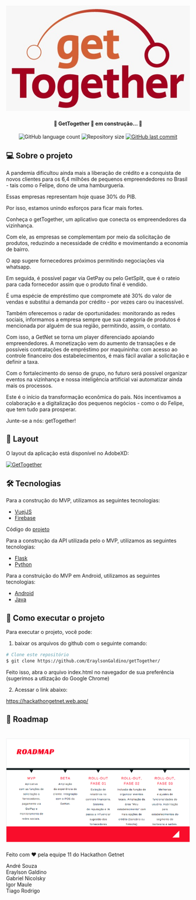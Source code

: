 
<h1 align="center">
    <img alt="GetTogether" title="GetTogether" src="https://raw.githubusercontent.com/andrefmsouza/GetTogether/main/img/logo.jpeg" />
</h1>

<h4 align="center"> 
	🚧 GetTogether 🚀 em construção... 🚧
</h4>

<p align="center">
  <img alt="GitHub language count" src="https://img.shields.io/github/languages/count/andrefmsouza/GetTogether?color=%2304D361">

  <img alt="Repository size" src="https://img.shields.io/github/repo-size/andrefmsouza/GetTogether">
 
  <a href="https://github.com/andrefmsouza/GetTogether/commits/master">
    <img alt="GitHub last commit" src="https://img.shields.io/github/last-commit/andrefmsouza/GetTogether">
  </a>

   
</p>


## 💻 Sobre o projeto

A pandemia dificultou ainda mais a liberação de crédito e a conquista de novos clientes para os 6,4 milhões de pequenos empreendedores no Brasil - tais como o Felipe, dono de uma hamburgueria. 

Essas empresas representam hoje quase 30% do PIB.

Por isso, estamos unindo esforços para ficar mais fortes.

Conheça o getTogether, um aplicativo que conecta os empreendedores da vizinhança. 

Com ele, as empresas se complementam por meio da solicitação de produtos, reduzindo a necessidade de crédito e movimentando a economia de bairro.

O app sugere fornecedores próximos permitindo negociações via whatsapp. 

Em seguida, é possível pagar via GetPay ou pelo GetSplit, que é o rateio para cada fornecedor assim que o produto final é vendido. 

É uma espécie de empréstimo que compromete até 30% do valor de vendas e substitui a demanda por crédito - por vezes caro ou inacessível.

Também oferecemos o radar de oportunidades: monitorando as redes sociais, informamos a empresa sempre que sua categoria de produtos é mencionada por alguém de sua região, permitindo, assim, o contato.

Com isso, a GetNet se torna um player diferenciado apoiando empreendedores. A monetização vem do aumento de transações e de possíveis contratações de empréstimo por maquininha: com acesso ao controle financeiro dos estabelecimentos, é mais fácil avaliar a solicitação e definir a taxa.

Com o fortalecimento do senso de grupo, no futuro será possível organizar eventos na vizinhança e nossa inteligência artificial vai automatizar ainda mais os processos. 

Este é o início da transformação econômica do país. Nós incentivamos a colaboração e a digitalização dos pequenos negócios - como o do Felipe, que tem tudo para prosperar. 

Junte-se a nós: getTogether!

## 🎨 Layout

O layout da aplicação está disponível no AdobeXD:

<a href="https://xd.adobe.com/view/3409b878-8dab-4f3c-a314-122d617ba4da-615a/specs/">
  <img alt="GetTogether" src="https://img.shields.io/badge/Acessar%20Layout%20-Web-%2304D361">
</a>

## 🛠 Tecnologias

Para a construção do MVP, utilizamos as seguintes tecnologias:

- [VuejJS][vuejs]
- [Firebase][firebase]  

Código do [projeto]

Para a construção da API utilizada pelo o MVP, utilizamos as seguintes tecnologias:

- [Flask]
- [Python]

Para a construição do MVP em Android, utilizamos as seguintes tecnologias:

- [Android]
- [Java]



## 🚀 Como executar o projeto

Para executar o projeto, você pode:

1) baixar os arquivos do github com o seguinte comando:

```bash
# Clone este repositório
$ git clone https://github.com/EraylsonGaldino/getTogether/

```

Feito isso, abra o arquivo index.html no navegador de sua preferência (sugerimos a utlização do Google Chrome)

2) Acessar o link abaixo:

<a href="https://hackathongetnet.web.app/" target="_blank">https://hackathongetnet.web.app/</a>

## 🏃 Roadmap

<h1 align="center">
    <img alt="Roadmap" title="Roadmap" src="https://github.com/andrefmsouza/GetTogether/blob/main/img/roadmap.png" />
</h1>

Feito com ❤️ pela equipe 11 do Hackathon Getnet 

André Souza <br>
Eraylson Galdino <br>
Gabriel Nicolsky <br>
Igor Maule <br>
Tiago Rodrigo <br>

[vuejs]: https://vuejs.org/
[firebase]: https://firebase.google.com/
[vceditconfig]: https://marketplace.visualstudio.com/items?itemName=EditorConfig.EditorConfig
[vceslint]: https://marketplace.visualstudio.com/items?itemName=dbaeumer.vscode-eslint
[prettier]: https://marketplace.visualstudio.com/items?itemName=esbenp.prettier-vscode  

[python]: https://www.python.org/
[flask]: https://flask.palletsprojects.com/
[java]: https://www.java.com/pt-BR/ 
[Android]: https://www.android.com/

[projeto]: https://github.com/andrefmsouza/GetTogether
